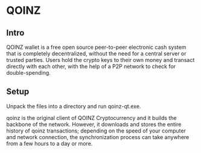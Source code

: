 QOINZ
=====================

Intro
-----
QOINZ wallet is a free open source peer-to-peer electronic cash system that is
completely decentralized, without the need for a central server or trusted
parties.  Users hold the crypto keys to their own money and transact directly
with each other, with the help of a P2P network to check for double-spending.


Setup
-----
Unpack the files into a directory and run qoinz-qt.exe.

qoinz is the original client of QOINZ Cryptocurrency and it builds the backbone of the network.
However, it downloads and stores the entire history of qoinz transactions;
depending on the speed of your computer and network connection, the synchronization
process can take anywhere from a few hours to a day or more.
